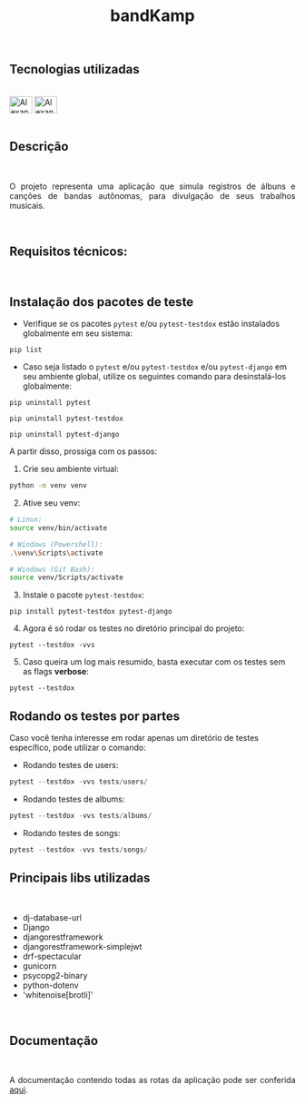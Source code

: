 <h1 align="center" font-family="pattaya">bandKamp</h1><br>

<h2 font-family="pattaya">Tecnologias utilizadas</h2>
<div style="display: inline_block"><br>
 <img align="center" alt="Alexandra-python" height="30" width="40" src="https://cdn.jsdelivr.net/gh/devicons/devicon/icons/python/python-original.svg">
 <img align="center" alt="Alexandra-postgreSQL" height="30" width="40" src="https://cdn.jsdelivr.net/gh/devicons/devicon/icons/postgresql/postgresql-original.svg"> 
</div><br>

<h2 font-family="pattaya">Descrição</h2><br>
<p font-family="robotto" font-size="16px" line-height="34px" align="justify">
O projeto representa uma aplicação que simula registros de álbuns e canções de bandas autônomas, para divulgação de seus trabalhos musicais.
</p><br>

<h2 font-family="pattaya">Requisitos técnicos:</h2><br>

## Instalação dos pacotes de teste

- Verifique se os pacotes `pytest` e/ou `pytest-testdox` estão instalados globalmente em seu sistema:
```shell
pip list
```
- Caso seja listado o `pytest` e/ou `pytest-testdox` e/ou `pytest-django` em seu ambiente global, utilize os seguintes comando para desinstalá-los globalmente:
```shell
pip uninstall pytest
```

```shell
pip uninstall pytest-testdox
```

```shell
pip uninstall pytest-django
```

A partir disso, prossiga com os passos:

1. Crie seu ambiente virtual:
```bash
python -m venv venv
```

2. Ative seu venv:
```bash
# Linux:
source venv/bin/activate

# Windows (Powershell):
.\venv\Scripts\activate

# Windows (Git Bash):
source venv/Scripts/activate
```

3. Instale o pacote `pytest-testdox`:
```shell
pip install pytest-testdox pytest-django
```


4. Agora é só rodar os testes no diretório principal do projeto:
```shell
pytest --testdox -vvs
```

5. Caso queira um log mais resumido, basta executar com os testes sem as flags **verbose**:
```shell
pytest --testdox
```

## Rodando os testes por partes

Caso você tenha interesse em rodar apenas um diretório de testes específico, pode utilizar o comando:

- Rodando testes de users:
```python
pytest --testdox -vvs tests/users/
```

- Rodando testes de albums:
```python
pytest --testdox -vvs tests/albums/
```

- Rodando testes de songs:
```python
pytest --testdox -vvs tests/songs/
````

<h2 font-family="pattaya">Principais libs utilizadas</h2><br>
<ul style="display: inline_block">
<li font-family="robotto" font-size="16px">dj-database-url</li>
<li font-family="robotto" font-size="16px">Django</li>
<li font-family="robotto" font-size="16px">djangorestframework</li>
<li font-family="robotto" font-size="16px">djangorestframework-simplejwt</li>
<li font-family="robotto" font-size="16px">drf-spectacular</li>
<li font-family="robotto" font-size="16px">gunicorn</li>
<li font-family="robotto" font-size="16px">psycopg2-binary</li>
<li font-family="robotto" font-size="16px">python-dotenv</li>
<li font-family="robotto" font-size="16px">'whitenoise[brotli]'</li>
</ul><br>

<h2 font-family="pattaya">Documentação</h2><br>
<p font-family="robotto" font-size="16px" line-height="34px" align="justify">
A documentação contendo todas as rotas da aplicação pode ser conferida <a href="https://web-production-36aae.up.railway.app/api/docs/" font-family="robotto" font-size="16px">aqui</a>.
</p><br>


